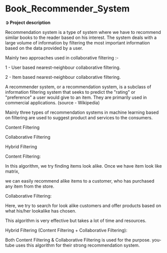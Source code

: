 # Book_Recommender_System
**➲ Project description**

Recommendation system is a type of system where we have to recommend similar books to the reader based on his interest. The system deals with a large volume of information by filtering the most important information based on the data provided by a user.

Mainly two approaches used in collaborative filtering :-

   1 - User based nearest-neighbour collaborative filtering.
   
   2 - Item based nearest-neighbour collaborative filtering.
     
   A recommender system, or a recommendation system, is a subclass of information filtering system that seeks to predict the "rating" or "preference" a user 
would give to an item. They are primarily used in commercial applications. (source - Wikipedia)

Mainly three types of recommendation systems in machine learning based on filtering are used to suggest product and services to the consumers.

Content Filtering

Collaborative Filtering

Hybrid Filtering

Content Filtering:

In this algorithm, we try finding items look alike. Once we have item look like matrix,

we can easily recommend alike items to a customer, who has purchased any item from the store.

Collaborative Filtering:

Here, we try to search for look alike customers and offer products based on what his/her lookalike has chosen.

This algorithm is very effective but takes a lot of time and resources.

Hybrid Filtering (Content Filtering + Collaborative Filtering):

Both Content Filtering & Collaborative Filtering is used for the purpose. you-tube uses this algorithm for their strong recommendation system.
